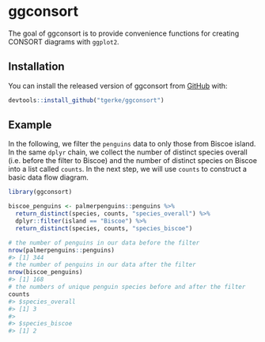 
<!-- README.md is generated from README.Rmd. Please edit that file -->

# ggconsort

<!-- badges: start -->
<!-- badges: end -->

The goal of ggconsort is to provide convenience functions for creating
CONSORT diagrams with `ggplot2`.

## Installation

You can install the released version of ggconsort from
[GitHub](https://github.com/tgerke/ggconsort) with:

``` r
devtools::install_github("tgerke/ggconsort")
```

## Example

In the following, we filter the `penguins` data to only those from
Biscoe island. In the same `dplyr` chain, we collect the number of
distinct species overall (i.e. before the filter to Biscoe) and the
number of distinct species on Biscoe into a list called `counts`. In the
next step, we will use `counts` to construct a basic data flow diagram.

``` r
library(ggconsort)

biscoe_penguins <- palmerpenguins::penguins %>%
  return_distinct(species, counts, "species_overall") %>%
  dplyr::filter(island == "Biscoe") %>%
  return_distinct(species, counts, "species_biscoe")

# the number of penguins in our data before the filter
nrow(palmerpenguins::penguins)
#> [1] 344
# the number of penguins in our data after the filter
nrow(biscoe_penguins)
#> [1] 168
# the numbers of unique penguin species before and after the filter
counts
#> $species_overall
#> [1] 3
#> 
#> $species_biscoe
#> [1] 2
```
